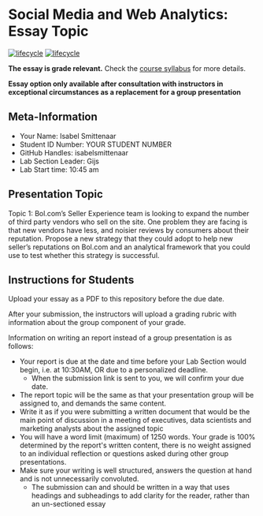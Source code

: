 # Social Media and Web Analytics: Essay Topic

[![lifecycle](https://img.shields.io/badge/lifecycle-maturing-blue.svg)](https://www.tidyverse.org/lifecycle/#maturing)
[![lifecycle](https://img.shields.io/badge/version-2022-red.svg)]()

**The essay is grade relevant.**
Check the [course syllabus](https://tisem-digital-marketing.github.io/2022-smwa/assets/syllabus.pdf) for more details.

**Essay option only available after consultation with instructors in exceptional circumstances as a replacement for a group presentation**

## Meta-Information

* Your Name: Isabel Smittenaar
* Student ID Number: YOUR STUDENT NUMBER
* GitHub Handles: isabelsmittenaar
* Lab Section Leader: Gijs 
* Lab Start time: 10:45 am

## Presentation Topic

Topic 1:
Bol.com’s Seller Experience team is looking to expand the number of third party vendors who sell on the site. One problem they are facing is that new vendors have less, and noisier reviews by consumers about their reputation. Propose a new strategy that they could adopt to help new seller’s reputations on Bol.com and an analytical framework that you could use to test whether this strategy is successful.

## Instructions for Students

Upload your essay as a PDF to this repository before the due date.

After your submission, the instructors will upload a grading rubric with information about the group component of your grade.

Information on writing an report instead of a group presentation is as follows:

* Your report is due at the date and time before your Lab Section would begin, i.e. at 10:30AM, OR due to a personalized deadline. 
    * When the submission link is sent to you, we will confirm your due date.
* The report topic will be the same as that your presentation group will be assigned to, and demands the same content.
* Write it as if you were submitting a written document that would be the main point of discussion in a meeting of executives, data scientists and marketing analysts about the assigned topic
* You will have a word limit (maximum) of 1250 words. Your grade is 100% determined by the report's written content, there is no weight assigned to an individual reflection or questions asked during other group presentations.
* Make sure your writing is well structured, answers the question at hand and is not unnecessarily convoluted.      
    * The submission can and should be written in a way that uses headings and subheadings to add clarity for the reader, rather than an un-sectioned essay 
